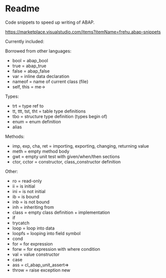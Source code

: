 # Readme

Code snippets to speed up writing of ABAP.

https://marketplace.visualstudio.com/items?itemName=frehu.abap-snippets

Currently included:

Borrowed from other languages:
- bool = abap_bool
- true = abap_true
- false = abap_false
- var = inline data declaration
- nameof = name of current class (file)
- self, this = me->

Types:
- trt = type ref to
- tt, ttt, tst, tht = table type definitions
- tbo = structure type definition (types begin of)
- enum = enum definition
- alias

Methods:
- imp, exp, cha, ret = importing, exporting, changing, returning value
- meth = empty method body
- gwt = empty unit test with given/when/then sections
- ctor, cctor = constructor, class_constructor definition

Other:
- ro = read-only
- ii = is initial
- ini = is not initial
- ib = is bound
- inb = is not bound
- inh = inheriting from
- class = empty class definition + implementation
- if
- trycatch
- loop = loop into data
- loopfs = looping into field symbol
- cond
- for = for expression
- forw = for expression with where condition
- val = value constructor
- case
- ass = cl_abap_unit_assert=>
- throw = raise exception new
